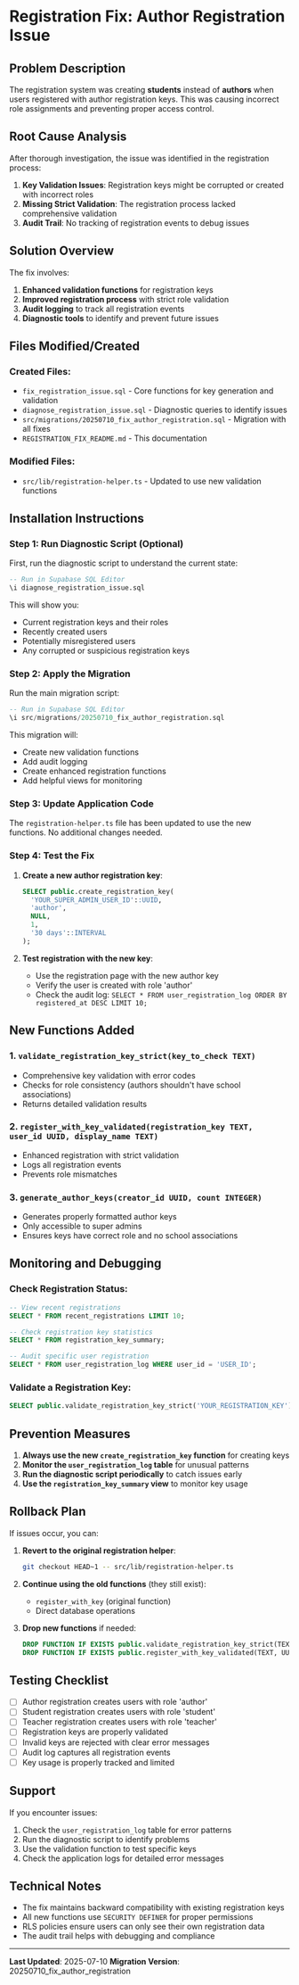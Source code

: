 # Registration Fix: Author Registration Issue

## Problem Description

The registration system was creating **students** instead of **authors** when users registered with author registration keys. This was causing incorrect role assignments and preventing proper access control.

## Root Cause Analysis

After thorough investigation, the issue was identified in the registration process:

1. **Key Validation Issues**: Registration keys might be corrupted or created with incorrect roles
2. **Missing Strict Validation**: The registration process lacked comprehensive validation
3. **Audit Trail**: No tracking of registration events to debug issues

## Solution Overview

The fix involves:

1. **Enhanced validation functions** for registration keys
2. **Improved registration process** with strict role validation
3. **Audit logging** to track all registration events
4. **Diagnostic tools** to identify and prevent future issues

## Files Modified/Created

### Created Files:
- `fix_registration_issue.sql` - Core functions for key generation and validation
- `diagnose_registration_issue.sql` - Diagnostic queries to identify issues
- `src/migrations/20250710_fix_author_registration.sql` - Migration with all fixes
- `REGISTRATION_FIX_README.md` - This documentation

### Modified Files:
- `src/lib/registration-helper.ts` - Updated to use new validation functions

## Installation Instructions

### Step 1: Run Diagnostic Script (Optional)

First, run the diagnostic script to understand the current state:

```sql
-- Run in Supabase SQL Editor
\i diagnose_registration_issue.sql
```

This will show you:
- Current registration keys and their roles
- Recently created users
- Potentially misregistered users
- Any corrupted or suspicious registration keys

### Step 2: Apply the Migration

Run the main migration script:

```sql
-- Run in Supabase SQL Editor
\i src/migrations/20250710_fix_author_registration.sql
```

This migration will:
- Create new validation functions
- Add audit logging
- Create enhanced registration functions
- Add helpful views for monitoring

### Step 3: Update Application Code

The `registration-helper.ts` file has been updated to use the new functions. No additional changes needed.

### Step 4: Test the Fix

1. **Create a new author registration key**:
   ```sql
   SELECT public.create_registration_key(
     'YOUR_SUPER_ADMIN_USER_ID'::UUID,
     'author',
     NULL,
     1,
     '30 days'::INTERVAL
   );
   ```

2. **Test registration with the new key**:
   - Use the registration page with the new author key
   - Verify the user is created with role 'author'
   - Check the audit log: `SELECT * FROM user_registration_log ORDER BY registered_at DESC LIMIT 10;`

## New Functions Added

### 1. `validate_registration_key_strict(key_to_check TEXT)`
- Comprehensive key validation with error codes
- Checks for role consistency (authors shouldn't have school associations)
- Returns detailed validation results

### 2. `register_with_key_validated(registration_key TEXT, user_id UUID, display_name TEXT)`
- Enhanced registration with strict validation
- Logs all registration events
- Prevents role mismatches

### 3. `generate_author_keys(creator_id UUID, count INTEGER)`
- Generates properly formatted author keys
- Only accessible to super admins
- Ensures keys have correct role and no school associations

## Monitoring and Debugging

### Check Registration Status:
```sql
-- View recent registrations
SELECT * FROM recent_registrations LIMIT 10;

-- Check registration key statistics
SELECT * FROM registration_key_summary;

-- Audit specific user registration
SELECT * FROM user_registration_log WHERE user_id = 'USER_ID';
```

### Validate a Registration Key:
```sql
SELECT public.validate_registration_key_strict('YOUR_REGISTRATION_KEY');
```

## Prevention Measures

1. **Always use the new `create_registration_key` function** for creating keys
2. **Monitor the `user_registration_log` table** for unusual patterns
3. **Run the diagnostic script periodically** to catch issues early
4. **Use the `registration_key_summary` view** to monitor key usage

## Rollback Plan

If issues occur, you can:

1. **Revert to the original registration helper**:
   ```bash
   git checkout HEAD~1 -- src/lib/registration-helper.ts
   ```

2. **Continue using the old functions** (they still exist):
   - `register_with_key` (original function)
   - Direct database operations

3. **Drop new functions** if needed:
   ```sql
   DROP FUNCTION IF EXISTS public.validate_registration_key_strict(TEXT);
   DROP FUNCTION IF EXISTS public.register_with_key_validated(TEXT, UUID, TEXT);
   ```

## Testing Checklist

- [ ] Author registration creates users with role 'author'
- [ ] Student registration creates users with role 'student'
- [ ] Teacher registration creates users with role 'teacher'
- [ ] Registration keys are properly validated
- [ ] Invalid keys are rejected with clear error messages
- [ ] Audit log captures all registration events
- [ ] Key usage is properly tracked and limited

## Support

If you encounter issues:

1. Check the `user_registration_log` table for error patterns
2. Run the diagnostic script to identify problems
3. Use the validation function to test specific keys
4. Check the application logs for detailed error messages

## Technical Notes

- The fix maintains backward compatibility with existing registration keys
- All new functions use `SECURITY DEFINER` for proper permissions
- RLS policies ensure users can only see their own registration data
- The audit trail helps with debugging and compliance

---

**Last Updated**: 2025-07-10
**Migration Version**: 20250710_fix_author_registration